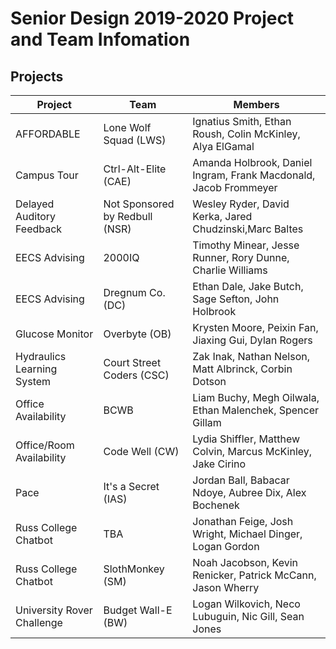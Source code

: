 # Senior Design 2019-2020 Project and Team Infomation

## Projects

Project  | Team | Members
-------- | ----- | ------
 AFFORDABLE | Lone Wolf Squad (LWS) | Ignatius Smith, Ethan Roush, Colin McKinley, Alya ElGamal
 Campus Tour | Ctrl-Alt-Elite (CAE) | Amanda Holbrook, Daniel Ingram, Frank Macdonald, Jacob Frommeyer 
 Delayed Auditory Feedback | Not Sponsored by Redbull (NSR) | Wesley Ryder, David Kerka, Jared Chudzinski,Marc Baltes
 EECS Advising        | 2000IQ | Timothy Minear, Jesse Runner, Rory Dunne, Charlie Williams
 EECS Advising        | Dregnum Co. (DC) | Ethan Dale, Jake Butch, Sage Sefton, John Holbrook
 Glucose Monitor | Overbyte (OB) | Krysten Moore, Peixin Fan, Jiaxing Gui, Dylan Rogers
 Hydraulics Learning System | Court Street Coders (CSC) | Zak Inak, Nathan Nelson, Matt Albrinck, Corbin Dotson
 Office Availability | BCWB | Liam Buchy, Megh Oilwala, Ethan Malenchek, Spencer Gillam
 Office/Room Availability | Code Well (CW) | Lydia Shiffler, Matthew Colvin, Marcus McKinley, Jake Cirino 
 Pace | It's a Secret (IAS) | Jordan Ball, Babacar Ndoye, Aubree Dix, Alex Bochenek
 Russ College Chatbot | TBA |Jonathan Feige, Josh Wright, Michael Dinger, Logan Gordon
 Russ College Chatbot | SlothMonkey (SM) | Noah Jacobson, Kevin Renicker, Patrick McCann, Jason Wherry
 University Rover Challenge | Budget Wall-E (BW) | Logan Wilkovich, Neco Lubuguin, Nic Gill, Sean Jones

